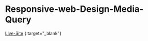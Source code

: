 # Responsive-web-Design-Media-Query
[Live-Site](https://ishrakabir.github.io/Responsive-web-Design-Media-Query-/) {:target="_blank"}
